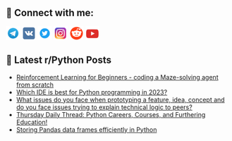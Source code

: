## 🔎 Connect with me:
[<img src="https://github.com/bullbesh/bullbesh/blob/main/images/Telegram.png" width="32" height="32" />](https://t.me/bullbesh)
[<img src="https://github.com/bullbesh/bullbesh/blob/main/images/VK.png" width="32" height="32" />](https://vk.com/bullbesh)
[<img src="https://github.com/bullbesh/bullbesh/blob/main/images/Twitter.png" width="32" height="32" />](https://twitter.com/bullbesh1)
[<img src="https://github.com/bullbesh/bullbesh/blob/main/images/Instagram.png" width="32" height="32" />](https://www.instagram.com/bullbesh)
[<img src="https://github.com/bullbesh/bullbesh/blob/main/images/Reddit.png" width="32" height="32" />](https://www.reddit.com/user/bullbesh)
[<img src="https://github.com/bullbesh/bullbesh/blob/main/images/YouTube.png" width="32" height="32" />](https://www.youtube.com/channel/UCtfjRs6uzgq5mfm8S06WTcg)

## 📕 Latest r/Python Posts
<!-- BLOG-POST-LIST:START -->
- [Reinforcement Learning for Beginners - coding a Maze-solving agent from scratch](https://www.reddit.com/r/Python/comments/xkr98k/reinforcement_learning_for_beginners_coding_a/)
- [Which IDE is best for Python programming in 2023?](https://www.reddit.com/r/Python/comments/xkpezf/which_ide_is_best_for_python_programming_in_2023/)
- [What issues do you face when prototyping a feature, idea, concept and do you face issues trying to explain technical logic to peers?](https://www.reddit.com/r/Python/comments/xkmbwq/what_issues_do_you_face_when_prototyping_a/)
- [Thursday Daily Thread: Python Careers, Courses, and Furthering Education!](https://www.reddit.com/r/Python/comments/xkldrj/thursday_daily_thread_python_careers_courses_and/)
- [Storing Pandas data frames efficiently in Python](https://www.reddit.com/r/Python/comments/xkjs92/storing_pandas_data_frames_efficiently_in_python/)
<!-- BLOG-POST-LIST:END -->
